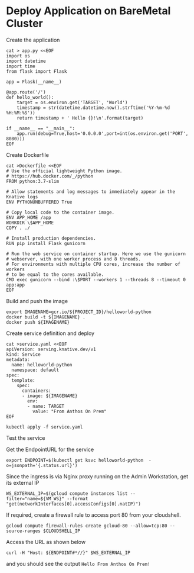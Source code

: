 # Deploy Application on BareMetal Cluster


Create the application
```
cat > app.py <<EOF
import os
import datetime
import time
from flask import Flask

app = Flask(__name__)

@app.route('/')
def hello_world():
    target = os.environ.get('TARGET', 'World')
    timestamp = str(datetime.datetime.now().strftime('%Y-%m-%d %H:%M:%S'))      
    return timestamp + ' Hello {}!\n'.format(target)

if __name__ == "__main__":
    app.run(debug=True,host='0.0.0.0',port=int(os.environ.get('PORT', 8080)))
EOF

```

Create Dockerfile

```
cat >Dockerfile <<EOF
# Use the official lightweight Python image.
# https://hub.docker.com/_/python
FROM python:3.7-slim

# Allow statements and log messages to immediately appear in the Knative logs
ENV PYTHONUNBUFFERED True

# Copy local code to the container image.
ENV APP_HOME /app
WORKDIR \$APP_HOME
COPY . ./

# Install production dependencies.
RUN pip install Flask gunicorn

# Run the web service on container startup. Here we use the gunicorn
# webserver, with one worker process and 8 threads.
# For environments with multiple CPU cores, increase the number of workers
# to be equal to the cores available.
CMD exec gunicorn --bind :\$PORT --workers 1 --threads 8 --timeout 0 app:app
EOF

```

Build and push the image
```
export IMAGENAME=gcr.io/${PROJECT_ID}/helloworld-python
docker build -t ${IMAGENAME} .
docker push ${IMAGENAME}
```

Create service definition and deploy

```
cat >service.yaml <<EOF
apiVersion: serving.knative.dev/v1
kind: Service
metadata:
  name: helloworld-python
  namespace: default
spec:
  template:
    spec:
      containers:
      - image: ${IMAGENAME}
        env:
        - name: TARGET
          value: "From Anthos On Prem"
EOF

kubectl apply -f service.yaml
```

Test the service

Get the EndpointURL for the service
```
export ENDPOINT=$(kubectl get ksvc helloworld-python  -o=jsonpath='{.status.url}')
```

Since the ingress is via Nginx proxy running on the Admin Workstation, get its external IP

```
WS_EXTERNAL_IP=$(gcloud compute instances list --filter="name=${VM_WS}" --format "get(networkInterfaces[0].accessConfigs[0].natIP)")
```

If required, create a firewall rule to access port 80 from your cloudshell.

```
gcloud compute firewall-rules create gcloud-80 --allow=tcp:80 --source-ranges $CLOUDSHELL_IP
```

Access the URL as shown below
```
curl -H "Host: ${ENDPOINT#*//}" $WS_EXTERNAL_IP
```
and you should see the output `Hello From Anthos On Prem!`


